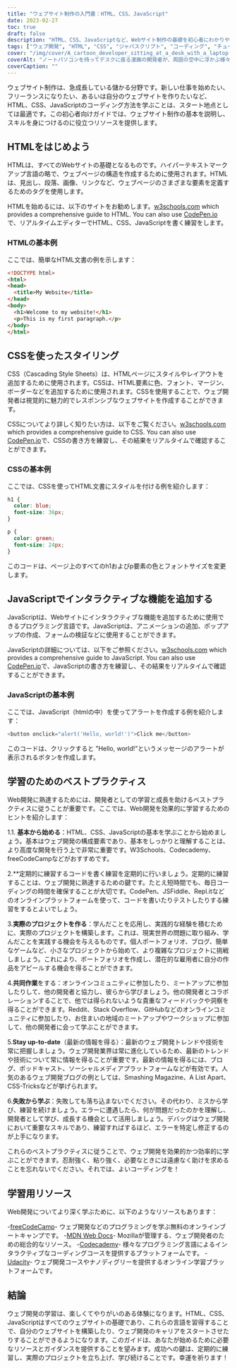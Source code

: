 ```yaml
---
title: "ウェブサイト制作の入門書：HTML、CSS、JavaScript"
date: 2023-02-27
toc: true
draft: false
description: "HTML、CSS、JavaScriptなど、Webサイト制作の基礎を初心者にわかりやすく解説します。"
tags: ["ウェブ開発", "HTML", "CSS", "ジャバスクリプト", "コーディング", "チュートリアル", "学習", "しょきゅうしゃ", "コードペン", "W3Schools", "さいぜんのそち", "資源", "freeCodeCamp（フリーコードキャンプ", "MDNウェブドックス", "コーデカデミー", "ユーダシティ", "コラボレーション", "デバッギング", "プロジェクトズ"]
cover: "/img/cover/A_cartoon_developer_sitting_at_a_desk_with_a_laptop.png"
coverAlt: "ノートパソコンを持ってデスクに座る漫画の開発者が、周囲の空中に浮かぶ様々なHTML、CSS、JavaScriptの要素に囲まれています。"
coverCaption: ""
---
```


ウェブサイト制作は、急成長している儲かる分野です。新しい仕事を始めたい、フリーランスになりたい、あるいは自分のウェブサイトを作りたいなど、HTML、CSS、JavaScriptのコーディング方法を学ぶことは、スタート地点としては最適です。この初心者向けガイドでは、ウェブサイト制作の基本を説明し、スキルを身につけるのに役立つリソースを提供します。

## HTMLをはじめよう

HTMLは、すべてのWebサイトの基礎となるものです。ハイパーテキストマークアップ言語の略で、ウェブページの構造を作成するために使用されます。HTMLは、見出し、段落、画像、リンクなど、ウェブページのさまざまな要素を定義するためのタグを使用します。

HTMLを始めるには、以下のサイトをお勧めします。[w3schools.com](https://www.w3schools.com/html/) which provides a comprehensive guide to HTML. You can also use [CodePen.io](https://codepen.io/)で、リアルタイムエディターでHTML、CSS、JavaScriptを書く練習をします。

### HTMLの基本例

ここでは、簡単なHTML文書の例を示します：

```html
<!DOCTYPE html>
<html>
<head>
  <title>My Website</title>
</head>
<body>
  <h1>Welcome to my website!</h1>
  <p>This is my first paragraph.</p>
</body>
</html>
```
## CSSを使ったスタイリング
CSS（Cascading Style Sheets）は、HTMLページにスタイルやレイアウトを追加するために使用されます。CSSは、HTML要素に色、フォント、マージン、ボーダーなどを追加するために使用されます。CSSを使用することで、ウェブ開発者は視覚的に魅力的でレスポンシブなウェブサイトを作成することができます。

CSSについてより詳しく知りたい方は、以下をご覧ください。[w3schools.com](https://www.w3schools.com/css) which provides a comprehensive guide to CSS. You can also use [CodePen.io](https://codepen.io/)で、CSSの書き方を練習し、その結果をリアルタイムで確認することができます。

### CSSの基本例
ここでは、CSSを使ってHTML文書にスタイルを付ける例を紹介します：
```CSS
h1 {
  color: blue;
  font-size: 36px;
}

p {
  color: green;
  font-size: 24px;
}
```
このコードは、ページ上のすべてのh1およびp要素の色とフォントサイズを変更します。

## JavaScriptでインタラクティブな機能を追加する
JavaScriptは、Webサイトにインタラクティブな機能を追加するために使用できるプログラミング言語です。JavaScriptは、アニメーションの追加、ポップアップの作成、フォームの検証などに使用することができます。

JavaScriptの詳細については、以下をご参照ください。[w3schools.com](https://www.w3schools.com/js/) which provides a comprehensive guide to JavaScript. You can also use [CodePen.io](https://codepen.io/)で、JavaScriptの書き方を練習し、その結果をリアルタイムで確認することができます。

### JavaScriptの基本例

ここでは、JavaScript（htmlの中）を使ってアラートを作成する例を紹介します：

```js
<button onclick="alert('Hello, world!')">Click me</button>
```

このコードは、クリックすると "Hello, world!"というメッセージのアラートが表示されるボタンを作成します。

## 学習のためのベストプラクティス

Web開発に熟達するためには、開発者としての学習と成長を助けるベストプラクティスに従うことが重要です。ここでは、Web開発を効果的に学習するためのヒントを紹介します：

1.1. **基本から始める**：HTML、CSS、JavaScriptの基本を学ぶことから始めましょう。基本はウェブ開発の構成要素であり、基本をしっかりと理解することは、より高度な開発を行う上で非常に重要です。W3Schools、Codecademy、freeCodeCampなどがおすすめです。

2.**定期的に練習するコードを書く練習を定期的に行いましょう。定期的に練習することは、ウェブ開発に熟達するための鍵です。たとえ短時間でも、毎日コーディングの時間を確保することが大切です。CodePen、JSFiddle、Repl.itなどのオンラインプラットフォームを使って、コードを書いたりテストしたりする練習をするとよいでしょう。

3.**実際のプロジェクトを作る**：学んだことを応用し、実践的な経験を積むために、実際のプロジェクトを構築します。これは、現実世界の問題に取り組み、学んだことを実践する機会を与えるものです。個人ポートフォリオ、ブログ、簡単なゲームなど、小さなプロジェクトから始めて、より複雑なプロジェクトに挑戦しましょう。これにより、ポートフォリオを作成し、潜在的な雇用者に自分の作品をアピールする機会を得ることができます。

4.**共同作業**をする：オンラインコミュニティに参加したり、ミートアップに参加したりして、他の開発者と協力し、彼らから学びましょう。他の開発者とコラボレーションすることで、他では得られないような貴重なフィードバックや洞察を得ることができます。Reddit、Stack Overflow、GitHubなどのオンラインコミュニティに参加したり、お住まいの地域のミートアップやワークショップに参加して、他の開発者に会って学ぶことができます。

5.**Stay up-to-date**（最新の情報を得る）：最新のウェブ開発トレンドや技術を常に把握しましょう。ウェブ開発業界は常に進化しているため、最新のトレンドや技術について常に情報を得ることが重要です。最新の情報を得るには、ブログ、ポッドキャスト、ソーシャルメディアプラットフォームなどが有効です。人気のあるウェブ開発ブログの例としては、Smashing Magazine、A List Apart、CSS-Tricksなどが挙げられます。

6.**失敗から学ぶ**：失敗しても落ち込まないでください。その代わり、ミスから学び、練習を続けましょう。エラーに遭遇したら、何が問題だったのかを理解し、開発者として学び、成長する機会として活用しましょう。デバッグはウェブ開発において重要なスキルであり、練習すればするほど、エラーを特定し修正するのが上手になります。

これらのベストプラクティスに従うことで、ウェブ開発を効果的かつ効率的に学ぶことができます。忍耐強く、粘り強く、必要なときには遠慮なく助けを求めることを忘れないでください。それでは、よいコーディングを！

## 学習用リソース

Web開発についてより深く学ぶために、以下のようなリソースもあります：

-[freeCodeCamp](https://www.freecodecamp.org/)- ウェブ開発などのプログラミングを学ぶ無料のオンラインブートキャンプです。
-[MDN Web Docs](https://developer.mozilla.org/en-US/docs/Web)- Mozillaが管理する、ウェブ開発者のための総合的なリソース。
-[Codecademy](https://www.codecademy.com/)- 様々なプログラミング言語によるインタラクティブなコーディングコースを提供するプラットフォームです。
-[Udacity](https://www.udacity.com/)- ウェブ開発コースやナノディグリーを提供するオンライン学習プラットフォームです。

## 結論

ウェブ開発の学習は、楽しくてやりがいのある体験になります。HTML、CSS、JavaScriptはすべてのウェブサイトの基礎であり、これらの言語を習得することで、自分のウェブサイトを構築したり、ウェブ開発のキャリアをスタートさせたりすることができるようになります。このガイドは、あなたが始めるために必要なリソースとガイダンスを提供することを望みます。成功への鍵は、定期的に練習し、実際のプロジェクトを立ち上げ、学び続けることです。幸運を祈ります！
